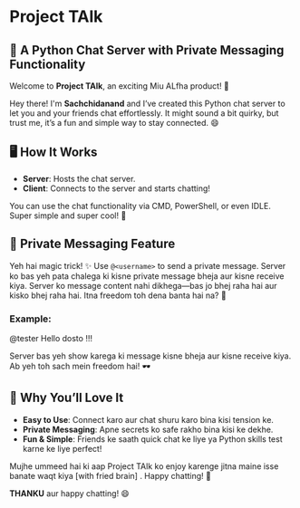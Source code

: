 # Project TAlk

## 📢 A Python Chat Server with Private Messaging Functionality

Welcome to **Project TAlk**, an exciting Miu ALfha product! 🎉

Hey there! I'm **Sachchidanand** and I’ve created this Python chat server to let you and your friends chat effortlessly. It might sound a bit quirky, but trust me, it’s a fun and simple way to stay connected. 😄

## 🖥️ How It Works

- **Server**: Hosts the chat server.
- **Client**: Connects to the server and starts chatting!

You can use the chat functionality via CMD, PowerShell, or even IDLE. Super simple and super cool! 💬

## 💬 Private Messaging Feature

Yeh hai magic trick! ✨ Use `@<username>` to send a private message. Server ko bas yeh pata chalega ki kisne private message bheja aur kisne receive kiya. Server ko message content nahi dikhega—bas jo bhej raha hai aur kisko bhej raha hai. Itna freedom toh dena banta hai na? 🤫

### Example:
@tester Hello dosto !!!

Server bas yeh show karega ki message kisne bheja aur kisne receive kiya. Ab yeh toh sach mein freedom hai! 🕶️

## 🤩 Why You’ll Love It

- **Easy to Use**: Connect karo aur chat shuru karo bina kisi tension ke.
- **Private Messaging**: Apne secrets ko safe rakho bina kisi ke dekhe.
- **Fun & Simple**: Friends ke saath quick chat ke liye ya Python skills test karne ke liye perfect!

Mujhe ummeed hai ki aap Project TAlk ko enjoy karenge jitna maine isse banate waqt kiya [with fried brain] . Happy chatting! 🎈

**THANKU** aur happy chatting! 😄
